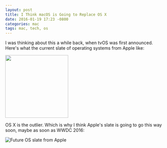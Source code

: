 ```yaml
---
layout: post
title: I Think macOS is Going to Replace OS X
date: 2016-01-19 17:23 -0800
categories: mac
tags: mac, tech, os
---
```


I was thinking about this a while back, when tvOS was first announced. Here's what the current slate of operating systems from Apple like:

<img src="http://sohailmamdani.github.com/img/osnames-current.png" width="200px" />

<!-- ![Current OS' from Apple](http://sohailmamdani.github.com/img/osnames-current.png) -->

OS X is the outlier. Which is why I think Apple's slate is going to go this way soon, maybe as soon as WWDC 2016:

![Future OS slate from Apple](http://sohailmamdani.github.com/img/osnames-new.png)
